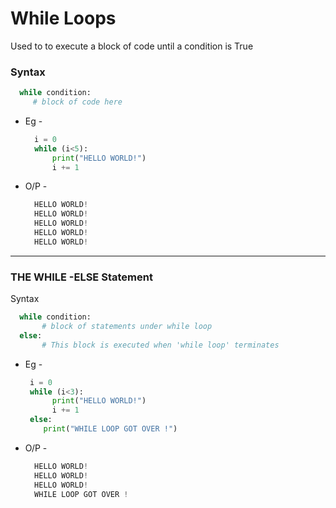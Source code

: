 # While Loops

Used to to execute a block of code until a condition is True

### Syntax 
  ```.py
    while condition:
       # block of code here
  ```
  + Eg - 
    ```.py
      i = 0
      while (i<5):
          print("HELLO WORLD!")
          i += 1
    ```
  + O/P -
    ```.py
      HELLO WORLD!
      HELLO WORLD!
      HELLO WORLD!
      HELLO WORLD!
      HELLO WORLD!
    ``` 
---

### THE WHILE -ELSE Statement

Syntax
   ```.py
     while condition:
          # block of statements under while loop
     else:
          # This block is executed when 'while loop' terminates
   ```
  
  + Eg - 
    ```.py
     i = 0
     while (i<3):
          print("HELLO WORLD!")
          i += 1
     else:
        print("WHILE LOOP GOT OVER !")
    ```
  
  + O/P -
    ```.py
      HELLO WORLD!
      HELLO WORLD!
      HELLO WORLD!
      WHILE LOOP GOT OVER !
    ```   
